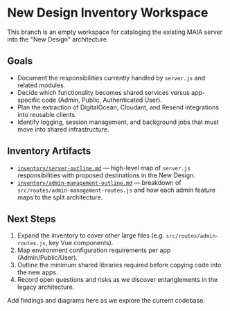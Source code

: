 # New Design Inventory Workspace

This branch is an empty workspace for cataloging the existing MAIA server into the "New Design" architecture.

## Goals
- Document the responsibilities currently handled by `server.js` and related modules.
- Decide which functionality becomes shared services versus app-specific code (Admin, Public, Authenticated User).
- Plan the extraction of DigitalOcean, Cloudant, and Resend integrations into reusable clients.
- Identify logging, session management, and background jobs that must move into shared infrastructure.

## Inventory Artifacts
- [`inventory/server-outline.md`](inventory/server-outline.md) — high-level map of `server.js` responsibilities with proposed destinations in the New Design.
- [`inventory/admin-management-outline.md`](inventory/admin-management-outline.md) — breakdown of `src/routes/admin-management-routes.js` and how each admin feature maps to the split architecture.

## Next Steps
1. Expand the inventory to cover other large files (e.g. `src/routes/admin-routes.js`, key Vue components).
2. Map environment configuration requirements per app (Admin/Public/User).
3. Outline the minimum shared libraries required before copying code into the new apps.
4. Record open questions and risks as we discover entanglements in the legacy architecture.

Add findings and diagrams here as we explore the current codebase.
